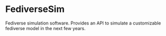# FediverseSim

Fediverse simulation software.
Provides an API to simulate a customizable fediverse model in the next few years.
